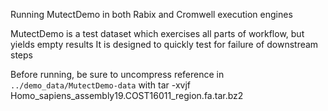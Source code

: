 Running MutectDemo in both Rabix and Cromwell execution engines

MutectDemo is a test dataset which exercises all parts of workflow, but yields empty results
It is designed to quickly test for failure of downstream steps

Before running, be sure to uncompress reference in `../demo_data/MutectDemo-data` with
    tar -xvjf Homo_sapiens_assembly19.COST16011_region.fa.tar.bz2
